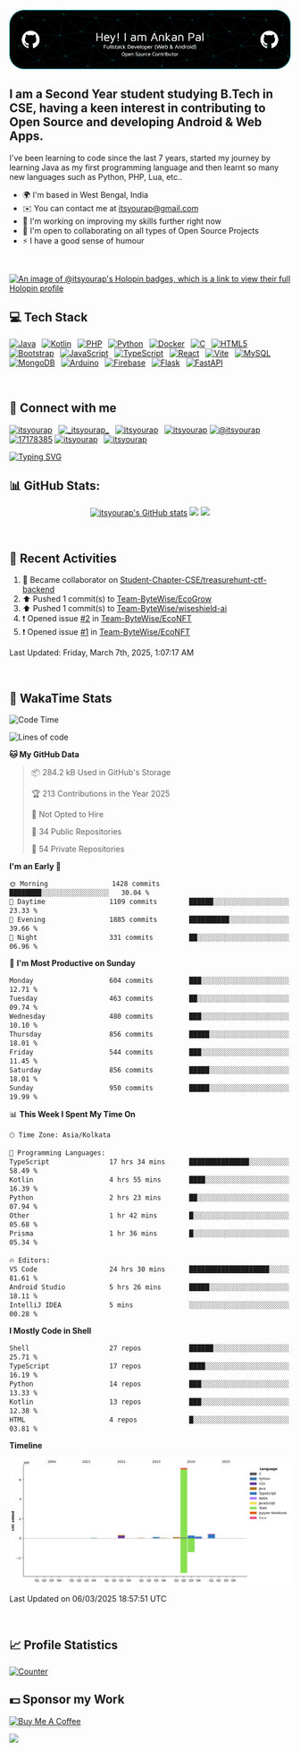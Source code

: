 ![itsyourap-github-header](./itsyourap-github-header-image.png)

## I am a Second Year student studying B.Tech in CSE, having a keen interest in contributing to Open Source and developing Android & Web Apps.

I've been learning to code since the last 7 years, started my journey by learning Java as my first programming language and then learnt so many new languages such as Python, PHP, Lua, etc..

- 🌍 I'm based in West Bengal, India
- ✉️ You can contact me at [itsyourap@gmail.com](mailto:itsyourap@gmail.com)
- 🧠 I'm working on improving my skills further right now
- 🤝 I'm open to collaborating on all types of Open Source Projects
- ⚡ I have a good sense of humour

<br />

[![An image of @itsyourap's Holopin badges, which is a link to view their full Holopin profile](https://holopin.me/itsyourap)](https://holopin.io/@itsyourap)

## 💻 Tech Stack

<p align="left">
  <a href="https://www.oracle.com/java/" target="_blank" rel="noreferrer"><img src="https://raw.githubusercontent.com/danielcranney/readme-generator/main/public/icons/skills/java-colored.svg" width="36" height="36" alt="Java" /></a>&ensp;
  <a href="https://kotlinlang.org/" target="_blank" rel="noreferrer"><img src="https://raw.githubusercontent.com/danielcranney/readme-generator/main/public/icons/skills/kotlin-colored.svg" width="36" height="36" alt="Kotlin" /></a>&ensp;
  <a href="https://www.php.net/" target="_blank" rel="noreferrer"><img src="https://raw.githubusercontent.com/danielcranney/readme-generator/main/public/icons/skills/php-colored.svg" width="36" height="36" alt="PHP" /></a>&ensp;
  <a href="https://www.python.org/" target="_blank" rel="noreferrer"><img src="https://raw.githubusercontent.com/danielcranney/readme-generator/main/public/icons/skills/python-colored.svg" width="36" height="36" alt="Python" /></a>&ensp;
  <a href="https://www.docker.com/" target="_blank" rel="noreferrer"><img src="https://raw.githubusercontent.com/danielcranney/readme-generator/main/public/icons/skills/docker-colored.svg" width="36" height="36" alt="Docker" /></a>&ensp;
  <a href="https://en.wikipedia.org/wiki/C_(programming_language)" target="_blank" rel="noreferrer"><img src="https://raw.githubusercontent.com/danielcranney/readme-generator/main/public/icons/skills/c-colored.svg" width="36" height="36" alt="C" /></a>&ensp;
  <a href="https://developer.mozilla.org/en-US/docs/Glossary/HTML5" target="_blank" rel="noreferrer"><img src="https://raw.githubusercontent.com/danielcranney/readme-generator/main/public/icons/skills/html5-colored.svg" width="36" height="36" alt="HTML5" /></a>&ensp;
  <a href="https://getbootstrap.com/" target="_blank" rel="noreferrer"><img src="https://raw.githubusercontent.com/danielcranney/readme-generator/main/public/icons/skills/bootstrap-colored.svg" width="36" height="36" alt="Bootstrap" /></a>&ensp;
  <a href="https://www.javascript.com/" target="_blank" rel="noreferrer"><img src="https://raw.githubusercontent.com/danielcranney/readme-generator/main/public/icons/skills/javascript-colored.svg" width="36" height="36" alt="JavaScript" /></a>&ensp;
  <a href="https://www.typescriptlang.org/" target="_blank" rel="noreferrer"><img src="https://raw.githubusercontent.com/danielcranney/readme-generator/main/public/icons/skills/typescript-colored.svg" width="36" height="36" alt="TypeScript" /></a>&ensp;
  <a href="https://react.dev/" target="_blank" rel="noreferrer"><img src="https://raw.githubusercontent.com/danielcranney/readme-generator/main/public/icons/skills/react-colored.svg" width="36" height="36" alt="React" /></a>&ensp;
  <a href="https://vitejs.dev/" target="_blank" rel="noreferrer"><img src="https://raw.githubusercontent.com/danielcranney/readme-generator/main/public/icons/skills/vite-colored.svg" width="36" height="36" alt="Vite" /></a>&ensp;
  <a href="https://www.mysql.com/" target="_blank" rel="noreferrer"><img src="https://raw.githubusercontent.com/danielcranney/readme-generator/main/public/icons/skills/mysql-colored.svg" width="36" height="36" alt="MySQL" /></a>&ensp;
  <a href="https://www.mongodb.com/" target="_blank" rel="noreferrer"><img src="https://raw.githubusercontent.com/danielcranney/readme-generator/main/public/icons/skills/mongodb-colored.svg" width="36" height="36" alt="MongoDB" /></a>&ensp;
  <a href="https://www.arduino.cc/" target="_blank" rel="noreferrer"><img src="https://raw.githubusercontent.com/danielcranney/readme-generator/main/public/icons/skills/arduino-colored.svg" width="36" height="36" alt="Arduino" /></a>&ensp;
  <a href="https://firebase.google.com/" target="_blank" rel="noreferrer"><img src="https://raw.githubusercontent.com/danielcranney/readme-generator/main/public/icons/skills/firebase-colored.svg" width="36" height="36" alt="Firebase" /></a>&ensp;
  <a href="https://flask.palletsprojects.com/" target="_blank" rel="noreferrer"><img src="https://raw.githubusercontent.com/danielcranney/readme-generator/main/public/icons/skills/flask-colored.svg" width="36" height="36" alt="Flask" /></a>&ensp;
  <a href="https://fastapi.tiangolo.com/" target="_blank" rel="noreferrer"><img src="https://raw.githubusercontent.com/danielcranney/readme-generator/main/public/icons/skills/fastapi-colored.svg" width="36" height="36" alt="FastAPI" /></a>&ensp;
</p>
<br />

## 🔗 Connect with me

<p align="left">
   <a href="https://linkedin.com/in/itsyourap" target="blank"><img src="https://raw.githubusercontent.com/rahuldkjain/github-profile-readme-generator/master/src/images/icons/Social/linked-in-alt.svg" alt="itsyourap" height="30" width="40" /></a>&ensp;
   <a href="https://instagram.com/itsyourap" target="blank"><img src="https://raw.githubusercontent.com/rahuldkjain/github-profile-readme-generator/master/src/images/icons/Social/instagram.svg" alt="_itsyourap_" height="30" width="40" /></a>&ensp;
   <a href="https://fb.com/itsyourap" target="blank"><img src="https://raw.githubusercontent.com/rahuldkjain/github-profile-readme-generator/master/src/images/icons/Social/facebook.svg" alt="itsyourap" height="30" width="40" /></a>&ensp;
   <a href="https://dev.to/itsyourap" target="blank"><img src="https://raw.githubusercontent.com/rahuldkjain/github-profile-readme-generator/master/src/images/icons/Social/devto.svg" alt="itsyourap" height="30" width="40" /></a>
   <a href="https://medium.com/@itsyourap" target="blank"><img src="https://raw.githubusercontent.com/rahuldkjain/github-profile-readme-generator/master/src/images/icons/Social/medium.svg" alt="@itsyourap" height="30" width="40" /></a>
   <a href="https://stackoverflow.com/users/17178385" target="blank"><img src="https://raw.githubusercontent.com/rahuldkjain/github-profile-readme-generator/master/src/images/icons/Social/stack-overflow.svg" alt="17178385" height="30" width="40" /></a>
   <a href="https://www.leetcode.com/itsyourap" target="blank"><img src="https://raw.githubusercontent.com/rahuldkjain/github-profile-readme-generator/master/src/images/icons/Social/leet-code.svg" alt="itsyourap" height="30" width="40" /></a>&ensp;
   <a href="https://auth.geeksforgeeks.org/user/itsyourap" target="blank"><img src="https://raw.githubusercontent.com/rahuldkjain/github-profile-readme-generator/master/src/images/icons/Social/geeks-for-geeks.svg" alt="itsyourap" height="30" width="40" /></a>&ensp;
</p>
<a href="#"><img src="https://readme-typing-svg.herokuapp.com?font=Hack+Nerd+Font&duration=2000&pause=500&color=E6EDF3&random=false&width=435&lines=Feel+free+to+connect+with+me+%F0%9F%98%8A+" alt="Typing SVG" /></a>
<br />

## 📊 GitHub Stats:

<p align="center">
   <a href="#"><img src="https://github-readme-stats.vercel.app/api?username=itsyourap&show_icons=true&hide=&count_private=true&title_color=0891b2&text_color=ffffff&icon_color=0891b2&bg_color=1c1917&hide_border=true&show_icons=true&custom_title=My%20GitHub%20Stats&card_width=420px" alt="itsyourap's GitHub stats" /></a>
   <a href="#"><img src="https://github-readme-streak-stats.herokuapp.com/?user=itsyourap&stroke=ffffff&background=1c1917&ring=0891b2&fire=0891b2&currStreakNum=ffffff&currStreakLabel=0891b2&sideNums=ffffff&sideLabels=ffffff&dates=ffffff&hide_border=true&card_width=420px" /></a>
   <a href="#"><img src="https://github-readme-activity-graph.vercel.app/graph?username=itsyourap&theme=github-compact&custom_title=My%20GitHub%20Contribution%20Graph&radius=16&hide_border=true&area=true" /></a>
</p>
<br />

## 🔄 Recent Activities

<!--RECENT_ACTIVITY:start-->
1. 🤝 Became collaborator on [Student-Chapter-CSE/treasurehunt-ctf-backend](https://github.com/Student-Chapter-CSE/treasurehunt-ctf-backend)<br>
2. ⬆️ Pushed 1 commit(s) to [Team-ByteWise/EcoGrow](https://github.com/Team-ByteWise/EcoGrow)<br>
3. ⬆️ Pushed 1 commit(s) to [Team-ByteWise/wiseshield-ai](https://github.com/Team-ByteWise/wiseshield-ai)<br>
4. ❗️ Opened issue [#2](https://github.com/Team-ByteWise/EcoNFT/issues/2) in [Team-ByteWise/EcoNFT](https://github.com/Team-ByteWise/EcoNFT)<br>
5. ❗️ Opened issue [#1](https://github.com/Team-ByteWise/EcoNFT/issues/1) in [Team-ByteWise/EcoNFT](https://github.com/Team-ByteWise/EcoNFT)<br>
<!--RECENT_ACTIVITY:end-->

<!--RECENT_ACTIVITY:last_update-->
Last Updated: Friday, March 7th, 2025, 1:07:17 AM
<!--RECENT_ACTIVITY:last_update_end-->
<br />

## 🔄 WakaTime Stats

<!--START_SECTION:waka-->
![Code Time](http://img.shields.io/badge/Code%20Time-1%2C471%20hrs%2042%20mins-blue)

![Lines of code](https://img.shields.io/badge/From%20Hello%20World%20I%27ve%20Written-8.7%20million%20lines%20of%20code-blue)

**🐱 My GitHub Data** 

> 📦 284.2 kB Used in GitHub's Storage 
 > 
> 🏆 213 Contributions in the Year 2025
 > 
> 🚫 Not Opted to Hire
 > 
> 📜 34 Public Repositories 
 > 
> 🔑 54 Private Repositories 
 > 
**I'm an Early 🐤** 

```text
🌞 Morning                1428 commits        ████████░░░░░░░░░░░░░░░░░   30.04 % 
🌆 Daytime                1109 commits        ██████░░░░░░░░░░░░░░░░░░░   23.33 % 
🌃 Evening                1885 commits        ██████████░░░░░░░░░░░░░░░   39.66 % 
🌙 Night                  331 commits         ██░░░░░░░░░░░░░░░░░░░░░░░   06.96 % 
```
📅 **I'm Most Productive on Sunday** 

```text
Monday                   604 commits         ███░░░░░░░░░░░░░░░░░░░░░░   12.71 % 
Tuesday                  463 commits         ██░░░░░░░░░░░░░░░░░░░░░░░   09.74 % 
Wednesday                480 commits         ███░░░░░░░░░░░░░░░░░░░░░░   10.10 % 
Thursday                 856 commits         █████░░░░░░░░░░░░░░░░░░░░   18.01 % 
Friday                   544 commits         ███░░░░░░░░░░░░░░░░░░░░░░   11.45 % 
Saturday                 856 commits         █████░░░░░░░░░░░░░░░░░░░░   18.01 % 
Sunday                   950 commits         █████░░░░░░░░░░░░░░░░░░░░   19.99 % 
```


📊 **This Week I Spent My Time On** 

```text
🕑︎ Time Zone: Asia/Kolkata

💬 Programming Languages: 
TypeScript               17 hrs 34 mins      ███████████████░░░░░░░░░░   58.49 % 
Kotlin                   4 hrs 55 mins       ████░░░░░░░░░░░░░░░░░░░░░   16.39 % 
Python                   2 hrs 23 mins       ██░░░░░░░░░░░░░░░░░░░░░░░   07.94 % 
Other                    1 hr 42 mins        █░░░░░░░░░░░░░░░░░░░░░░░░   05.68 % 
Prisma                   1 hr 36 mins        █░░░░░░░░░░░░░░░░░░░░░░░░   05.34 % 

🔥 Editors: 
VS Code                  24 hrs 30 mins      ████████████████████░░░░░   81.61 % 
Android Studio           5 hrs 26 mins       █████░░░░░░░░░░░░░░░░░░░░   18.11 % 
IntelliJ IDEA            5 mins              ░░░░░░░░░░░░░░░░░░░░░░░░░   00.28 % 
```

**I Mostly Code in Shell** 

```text
Shell                    27 repos            ██████░░░░░░░░░░░░░░░░░░░   25.71 % 
TypeScript               17 repos            ████░░░░░░░░░░░░░░░░░░░░░   16.19 % 
Python                   14 repos            ███░░░░░░░░░░░░░░░░░░░░░░   13.33 % 
Kotlin                   13 repos            ███░░░░░░░░░░░░░░░░░░░░░░   12.38 % 
HTML                     4 repos             █░░░░░░░░░░░░░░░░░░░░░░░░   03.81 % 
```



**Timeline**

![Lines of Code chart](https://raw.githubusercontent.com/itsyourap/itsyourap/main/assets/bar_graph.png)


 Last Updated on 06/03/2025 18:57:51 UTC
<!--END_SECTION:waka-->
<br />

## 📈 Profile Statistics

<a href="https://github.com/itsyourap"><img height="30" title="Counter" src="https://komarev.com/ghpvc/?username=itsyourap&color=red&style=for-the-badge"></a>
<br />

## 💵 Sponsor my Work

<a href="https://www.buymeacoffee.com/itsyourap" target="_blank"><img src="https://www.buymeacoffee.com/assets/img/custom_images/orange_img.png" alt="Buy Me A Coffee" style="height: 41px !important;width: 174px !important;box-shadow: 0px 3px 2px 0px rgba(190, 190, 190, 0.5) !important;-webkit-box-shadow: 0px 3px 2px 0px rgba(190, 190, 190, 0.5) !important;" ></a>
<br />


![](https://hit.yhype.me/github/profile?user_id=90060131)

